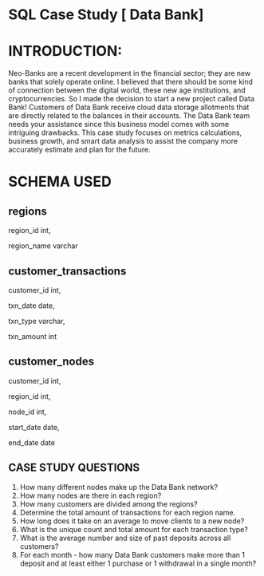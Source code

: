 # SQL Case Study  [ Data Bank]
 
# INTRODUCTION:
Neo-Banks are a recent development in the financial sector; they are new banks that solely operate online.
I believed that there should be some kind of connection between the digital world, these new age institutions, and cryptocurrencies.
So I made the decision to start a new project called Data Bank! 
Customers of Data Bank receive cloud data storage allotments that are directly related to the balances in their accounts. The Data Bank team needs your assistance since this business model comes with some intriguing drawbacks.
This case study focuses on metrics calculations, business growth, and smart data analysis to assist the company more accurately estimate and plan for the future.


# SCHEMA USED

## regions
region_id	int,

region_name	varchar



## customer_transactions
customer_id	int,

txn_date	date,

txn_type	varchar,

txn_amount	int



## customer_nodes
customer_id	int,

region_id	int,

node_id	int,

start_date	date,

end_date	date



## CASE STUDY QUESTIONS

1.	How many different nodes make up the Data Bank network?
2.	How many nodes are there in each region?
3.	How many customers are divided among the regions?
4.	Determine the total amount of transactions for each region name.
5.	How long does it take on an average to move clients to a new node?
6.	What is the unique count and total amount for each transaction type?
7.	What is the average number and size of past deposits across all customers?
8.	For each month - how many Data Bank customers make more than 1 deposit and at least either 1 purchase or 1 withdrawal in a single month?

 


 


